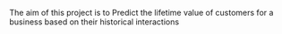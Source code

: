 The aim of this project is to Predict the lifetime value of customers for a business based on their historical
interactions
